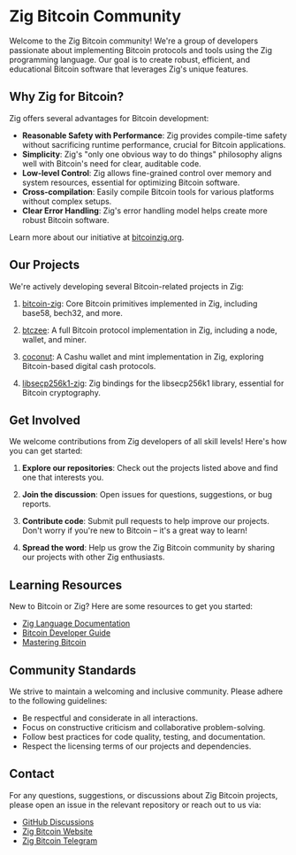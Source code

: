 # Zig Bitcoin Community

Welcome to the Zig Bitcoin community! We're a group of developers passionate about implementing Bitcoin protocols and tools using the Zig programming language. Our goal is to create robust, efficient, and educational Bitcoin software that leverages Zig's unique features.

## Why Zig for Bitcoin?

Zig offers several advantages for Bitcoin development:

- **Reasonable Safety with Performance**: Zig provides compile-time safety without sacrificing runtime performance, crucial for Bitcoin applications.
- **Simplicity**: Zig's "only one obvious way to do things" philosophy aligns well with Bitcoin's need for clear, auditable code.
- **Low-level Control**: Zig allows fine-grained control over memory and system resources, essential for optimizing Bitcoin software.
- **Cross-compilation**: Easily compile Bitcoin tools for various platforms without complex setups.
- **Clear Error Handling**: Zig's error handling model helps create more robust Bitcoin software.

Learn more about our initiative at [bitcoinzig.org](https://www.bitcoinzig.org/).

## Our Projects

We're actively developing several Bitcoin-related projects in Zig:

1. [bitcoin-zig](https://github.com/zig-bitcoin/bitcoin-zig): Core Bitcoin primitives implemented in Zig, including base58, bech32, and more.

2. [btczee](https://github.com/zig-bitcoin/btczee): A full Bitcoin protocol implementation in Zig, including a node, wallet, and miner.

3. [coconut](https://github.com/zig-bitcoin/coconut): A Cashu wallet and mint implementation in Zig, exploring Bitcoin-based digital cash protocols.

4. [libsecp256k1-zig](https://github.com/zig-bitcoin/libsecp256k1-zig): Zig bindings for the libsecp256k1 library, essential for Bitcoin cryptography.

## Get Involved

We welcome contributions from Zig developers of all skill levels! Here's how you can get started:

1. **Explore our repositories**: Check out the projects listed above and find one that interests you.

2. **Join the discussion**: Open issues for questions, suggestions, or bug reports.

3. **Contribute code**: Submit pull requests to help improve our projects. Don't worry if you're new to Bitcoin – it's a great way to learn!

4. **Spread the word**: Help us grow the Zig Bitcoin community by sharing our projects with other Zig enthusiasts.

## Learning Resources

New to Bitcoin or Zig? Here are some resources to get you started:

- [Zig Language Documentation](https://ziglang.org/documentation/master/)
- [Bitcoin Developer Guide](https://developer.bitcoin.org/devguide/index.html)
- [Mastering Bitcoin](https://github.com/bitcoinbook/bitcoinbook)

## Community Standards

We strive to maintain a welcoming and inclusive community. Please adhere to the following guidelines:

- Be respectful and considerate in all interactions.
- Focus on constructive criticism and collaborative problem-solving.
- Follow best practices for code quality, testing, and documentation.
- Respect the licensing terms of our projects and dependencies.

## Contact

For any questions, suggestions, or discussions about Zig Bitcoin projects, please open an issue in the relevant repository or reach out to us via:

- [GitHub Discussions](https://github.com/orgs/zig-bitcoin/discussions)
- [Zig Bitcoin Website](https://www.bitcoinzig.org/)
- [Zig Bitcoin Telegram](https://t.me/bitcoinzig)

